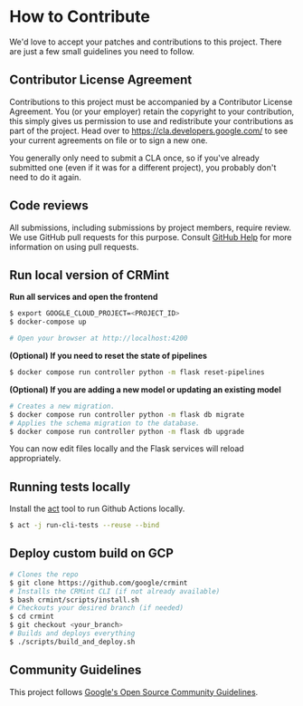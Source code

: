 # How to Contribute

We'd love to accept your patches and contributions to this project. There are
just a few small guidelines you need to follow.

## Contributor License Agreement

Contributions to this project must be accompanied by a Contributor License
Agreement. You (or your employer) retain the copyright to your contribution,
this simply gives us permission to use and redistribute your contributions as
part of the project. Head over to <https://cla.developers.google.com/> to see
your current agreements on file or to sign a new one.

You generally only need to submit a CLA once, so if you've already submitted one
(even if it was for a different project), you probably don't need to do it
again.

## Code reviews

All submissions, including submissions by project members, require review. We
use GitHub pull requests for this purpose. Consult
[GitHub Help](https://help.github.com/articles/about-pull-requests/) for more
information on using pull requests.

## Run local version of CRMint

**Run all services and open the frontend**

```sh
$ export GOOGLE_CLOUD_PROJECT=<PROJECT_ID>
$ docker-compose up

# Open your browser at http://localhost:4200
```

**(Optional) If you need to reset the state of pipelines**

```sh
$ docker compose run controller python -m flask reset-pipelines
```

**(Optional) If you are adding a new model or updating an existing model**

```sh
# Creates a new migration.
$ docker compose run controller python -m flask db migrate
# Applies the schema migration to the database.
$ docker compose run controller python -m flask db upgrade
```

You can now edit files locally and the Flask services will reload appropriately.

## Running tests locally

Install the [act](https://github.com/nektos/act) tool to run Github Actions
locally.

```sh
$ act -j run-cli-tests --reuse --bind
```

## Deploy custom build on GCP

```sh
# Clones the repo
$ git clone https://github.com/google/crmint
# Installs the CRMint CLI (if not already available)
$ bash crmint/scripts/install.sh
# Checkouts your desired branch (if needed)
$ cd crmint
$ git checkout <your_branch>
# Builds and deploys everything
$ ./scripts/build_and_deploy.sh
```

## Community Guidelines

This project follows [Google's Open Source Community
Guidelines](https://opensource.google.com/conduct/).
